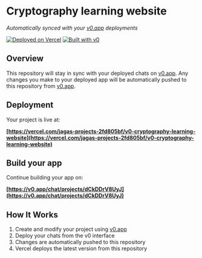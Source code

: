 # Cryptography learning website

*Automatically synced with your [v0.app](https://v0.app) deployments*

[![Deployed on Vercel](https://img.shields.io/badge/Deployed%20on-Vercel-black?style=for-the-badge&logo=vercel)](https://vercel.com/jagas-projects-2fd805bf/v0-cryptography-learning-website)
[![Built with v0](https://img.shields.io/badge/Built%20with-v0.app-black?style=for-the-badge)](https://v0.app/chat/projects/dCkDDrV8UyJ)

## Overview

This repository will stay in sync with your deployed chats on [v0.app](https://v0.app).
Any changes you make to your deployed app will be automatically pushed to this repository from [v0.app](https://v0.app).

## Deployment

Your project is live at:

**[https://vercel.com/jagas-projects-2fd805bf/v0-cryptography-learning-website](https://vercel.com/jagas-projects-2fd805bf/v0-cryptography-learning-website)**

## Build your app

Continue building your app on:

**[https://v0.app/chat/projects/dCkDDrV8UyJ](https://v0.app/chat/projects/dCkDDrV8UyJ)**

## How It Works

1. Create and modify your project using [v0.app](https://v0.app)
2. Deploy your chats from the v0 interface
3. Changes are automatically pushed to this repository
4. Vercel deploys the latest version from this repository